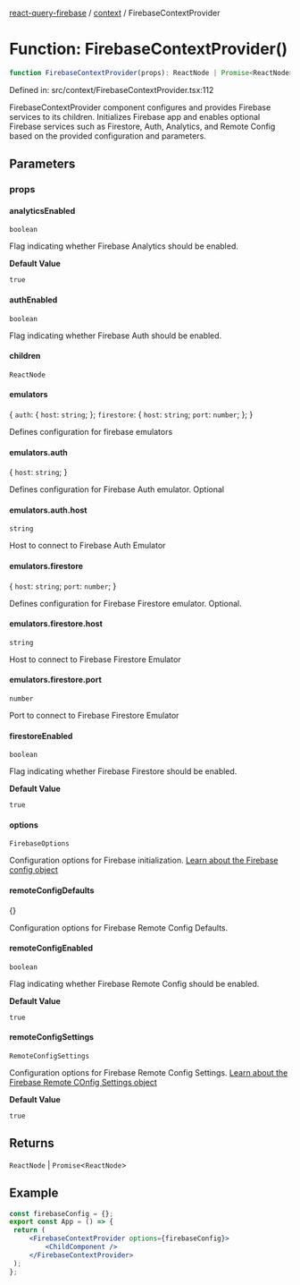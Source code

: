 [react-query-firebase](../../modules.md) / [context](../index.md) / FirebaseContextProvider

# Function: FirebaseContextProvider()

```ts
function FirebaseContextProvider(props): ReactNode | Promise<ReactNode>
```

Defined in: src/context/FirebaseContextProvider.tsx:112

FirebaseContextProvider component configures and provides Firebase services to its children.
Initializes Firebase app and enables optional Firebase services such as Firestore, Auth, Analytics,
and Remote Config based on the provided configuration and parameters.

## Parameters

### props

#### analyticsEnabled

`boolean`

Flag indicating whether Firebase Analytics should be enabled.

**Default Value**

`true`

#### authEnabled

`boolean`

Flag indicating whether Firebase Auth should be enabled.

#### children

`ReactNode`

#### emulators

\{
  `auth`: \{
     `host`: `string`;
    \};
  `firestore`: \{
     `host`: `string`;
     `port`: `number`;
    \};
 \}

Defines configuration for firebase emulators

#### emulators.auth

\{
  `host`: `string`;
 \}

Defines configuration for Firebase Auth emulator. Optional

#### emulators.auth.host

`string`

Host to connect to Firebase Auth Emulator

#### emulators.firestore

\{
  `host`: `string`;
  `port`: `number`;
 \}

Defines configuration for Firebase Firestore emulator. Optional.

#### emulators.firestore.host

`string`

Host to connect to Firebase Firestore Emulator

#### emulators.firestore.port

`number`

Port to connect to Firebase Firestore Emulator

#### firestoreEnabled

`boolean`

Flag indicating whether Firebase Firestore should be enabled.

**Default Value**

`true`

#### options

`FirebaseOptions`

Configuration options for Firebase initialization. [Learn about the Firebase config object](https://firebase.google.com/docs/web/setup#config-object)

#### remoteConfigDefaults

\{\}

Configuration options for Firebase Remote Config Defaults.

#### remoteConfigEnabled

`boolean`

Flag indicating whether Firebase Remote Config should be enabled.

**Default Value**

`true`

#### remoteConfigSettings

`RemoteConfigSettings`

Configuration options for Firebase Remote Config Settings. [Learn about the Firebase Remote COnfig Settings object](https://firebase.google.com/docs/reference/js/remote-config.remoteconfigsettings)

**Default Value**

`true`

## Returns

`ReactNode` \| `Promise`\<`ReactNode`\>

## Example

```jsx
const firebaseConfig = {};
export const App = () => {
 return (
     <FirebaseContextProvider options={firebaseConfig}>
         <ChildComponent />
     </FirebaseContextProvider>
 );
};
```
